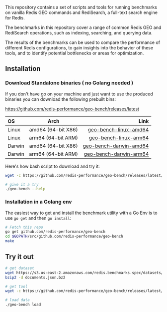 


This repository contains a set of scripts and tools for running benchmarks on vanilla Redis GEO commands and RediSearch, a full-text search engine for Redis. 

The benchmarks in this repository cover a range of common Redis GEO and RediSearch operations, such as indexing, searching, and querying data. 

The results of the benchmarks can be used to compare the performance of different Redis configurations, to gain insights into the behavior of these tools,  and to identify potential bottlenecks or areas for optimization.


## Installation

### Download Standalone binaries ( no Golang needed )

If you don't have go on your machine and just want to use the produced binaries you can download the following prebuilt bins:

https://github.com/redis-performance/geo-bench/releases/latest

| OS | Arch | Link |
| :---         |     :---:      |          ---: |
| Linux   | amd64  (64-bit X86)     | [geo-bench-linux-amd64](https://github.com/redis-performance/geo-bench/releases/latest/download/geo-bench-linux-amd64.tar.gz)    |
| Linux   | arm64 (64-bit ARM)     | [geo-bench-linux-arm64](https://github.com/redis-performance/geo-bench/releases/latest/download/geo-bench-linux-arm64.tar.gz)    |
| Darwin   | amd64  (64-bit X86)     | [geo-bench-darwin-amd64](https://github.com/redis-performance/geo-bench/releases/latest/download/geo-bench-darwin-amd64.tar.gz)    |
| Darwin   | arm64 (64-bit ARM)     | [geo-bench-darwin-arm64](https://github.com/redis-performance/geo-bench/releases/latest/download/geo-bench-darwin-arm64.tar.gz)    |

Here's how bash script to download and try it:

```bash
wget -c https://github.com/redis-performance/geo-bench/releases/latest/download/geo-bench-$(uname -mrs | awk '{ print tolower($1) }')-$(dpkg --print-architecture).tar.gz -O - | tar -xz

# give it a try
./geo-bench --help
```

### Installation in a Golang env

The easiest way to get and install the benchmark utility with a Go Env is to use
`go get` and then `go install`:
```bash
# Fetch this repo
go get github.com/redis-performance/geo-bench
cd $GOPATH/src/github.com/redis-performance/geo-bench
make
```


## Try it out
```bash
# get dataset
wget https://s3.us-east-2.amazonaws.com/redis.benchmarks.spec/datasets/geopoint/documents.json.bz2
bzip2 -d documents.json.bz2

# get tool
wget -c https://github.com/redis-performance/geo-bench/releases/latest/download/geo-bench-$(uname -mrs | awk '{ print tolower($1) }')-$(dpkg --print-architecture).tar.gz -O - | tar -xz

# load data
./geo-bench load
```
